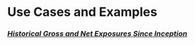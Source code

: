 # Use Cases and Examples

### _[Historical Gross and Net Exposures Since Inception](uses/historical_gross.md)_
